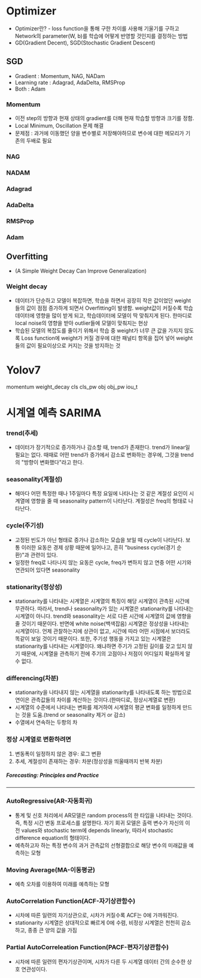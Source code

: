 # Optimizer
- Optimizer란? - loss function을 통해 구한 차이를 사용해 기울기를 구하고 Network의 parameter(W, b)를 학습에 어떻게 반영할 것인지를 결정하는 방법
- GD(Gradient Decent), SGD(Stochastic Gradient Descent)


## SGD
- Gradient : Momentum, NAG, NADam
- Learning rate : Adagrad, AdaDelta, RMSProp
- Both : Adam


### Momentum
- 이전 step의 방향과 현재 상태의 gradient를 더해 현재 학습할 방향과 크기를 정함.
- Local Minimum, Oscillation 문제 해결
- 문제점 : 과거에 이동했던 양을 변수별로 저장해야하므로 변수에 대한 메모리가 기존의 두배로 필요


### NAG

### NADAM

### Adagrad

### AdaDelta

### RMSProp

### Adam

## Overfitting
- (A Simple Weight Decay Can Improve Generalization)
### Weight decay
- 데이터가 단순하고 모델이 복잡하면, 학습을 하면서 굉장히 작은 값이었던 weight들의 값이 점점 증가하게 되면서 Overfitting이 발생함. weight값이 커질수록 학습데이터에 영향을 많이 받게 되고, 학습데이터에 모델이 딱 맞춰지게 된다. 한마디로 local noise의 영향을 받아 outlier들에 모델이 맞춰지는 현상
- 학습된 모델의 복잡도를 줄이기 위해서 학습 중 weight가 너무 큰 값을 가지지 않도록 Loss function에 weight가 커질 경우에 대한 패널티 항목을 집어 넣어 weight들의 값이 필요이상으로 커지는 것을 방지하는 것

# Yolov7
momentum
weight_decay
cls
cls_pw
obj
obj_pw
iou_t

# 시계열 예측 SARIMA
### trend(추세)
- 데이터가 장기적으로 증가하거나 감소할 때, trend가 존재한다. trend가 linear일 필요는 없다. 때때로 어떤 trend가 증가에서 감소로 변화하는 경우에, 그것을 trend의 "방향이 변화했다"라고 한다.
### seasonality(계절성)
- 해마다 어떤 특정한 때나 1주일마다 특정 요일에 나타나는 것 같은 계절성 요인이 시계열에 영향을 줄 때 seasonality pattern이 나타난다. 계절성은 freq의 형태로 나타난다.
### cycle(주기성)
- 고정된 빈도가 아닌 형태로 증가나 감소하는 모습을 보일 때 cycle이 나타난다. 보통 이러한 요동은 경제 상황 때문에 일어나고, 흔히 "business cycle(경기 순환)"과 관련이 있다.
- 일정한 freq로 나타나지 않는 요동은 cycle, freq가 변하지 않고 연중 어떤 시기와 연관되어 있다면 seasonality
### stationarity(정상성)
- stationarity를 나타내는 시계열은 시계열의 특징이 해당 시계열이 관측된 시간에 무관하다. 따라서, trend나 seasonality가 있는 시계열은 stationarity를 나타내는 시계열이 아니다. trend와 seasonality는 서로 다른 시간에 시계열의 값에 영향을 줄 것이기 때문이다. 반면에 white noise(백색잡음) 시계열은 정상성을 나타내는 시계열이다. 언제 관찰하는지에 상관이 없고, 시간에 따라 어떤 시점에서 보더라도 똑같이 보일 것이기 때문이다. 또한, 주기성 행동을 가지고 있는 시계열은 stationarity를 나타내는 시계열이다. 왜냐하면 주기가 고정된 길이를 갖고 있지 않기 때문에, 시계열을 관측하기 전에 주기의 고점이나 저점이 어디일지 확실하게 알 수 없다.
### differencing(차분)
- stationarity을 나타내지 않는 시계열을 stationarity를 나타내도록 하는 방법으로 연이은 관측값들의 차이를 계산하는 것이다.(한마디로, 정상시계열로 변환)
- 시계열의 수준에서 나타내는 변화를 제거하여 시계열의 평균 변화를 일정하게 만드는 것을 도움.(trend or seasonality 제거 or 감소)
- 수열에서 연속하는 두항의 차
### 정상 시계열로 변환하려면
1. 변동폭이 일정하지 않은 경우: 로그 변환
2. 추세, 계절성이 존재하는 경우: 차분(정상성을 띄울때까지 반복 차분)
##### Forecasting: Principles and Practice
***
### AutoRegressive(AR-자동회귀)
- 통계 및 신호 처리에서 AR모델은 random process의 한 타입을 나타내는 것이다. 즉, 특정 시간 변동 프로세스를 설명한다. 자기 회귀 모델은 출력 변수가 자신의 이전 values와 stochastic term에 depends linearly, 따라서 stochastic difference equation의 형태이다.
- 예측하고자 하는 특정 변수의 과거 관측값의 선형결합으로 해당 변수의 미래값을 예측하는 모형
### Moving Average(MA-이동평균)
- 예측 오차를 이용하여 미래를 예측하는 모형
### AutoCorrelation Function(ACF-자기상관함수)
- 시차에 따른 일련의 자기상관으로, 시차가 커질수록 ACF는 0에 가까워진다.
- stationarity 시계열은 상대적으로 빠르게 0에 수렴, 비정상 시계열은 천천히 감소하고, 종종 큰 양의 값을 가짐
### Partial AutoCorreleation Function(PACF-편자기상관함수)
- 시차에 따른 일련의 편자기상관이며, 시차가 다른 두 시계열 데이터 간의 순수한 상호 연관성이다.



